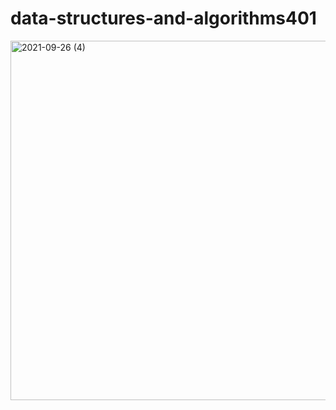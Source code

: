 # data-structures-and-algorithms401
<img width="575" alt="2021-09-26 (4)" src="https://user-images.githubusercontent.com/83535791/134814877-819d582d-2e42-41af-97d6-4c873efc9fb2.png">




